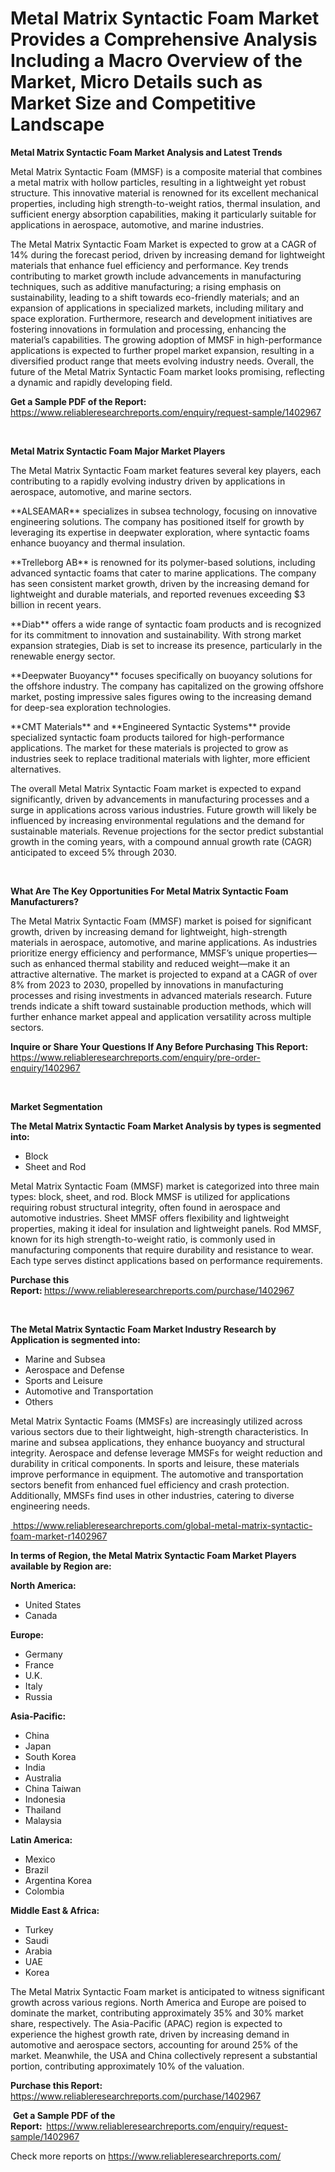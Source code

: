 <p><h1>Metal Matrix Syntactic Foam Market Provides a Comprehensive Analysis Including a Macro Overview of the Market, Micro Details such as Market Size and Competitive Landscape</h1></p><p><strong>Metal Matrix Syntactic Foam Market Analysis and Latest Trends</strong></p>
<p><p>Metal Matrix Syntactic Foam (MMSF) is a composite material that combines a metal matrix with hollow particles, resulting in a lightweight yet robust structure. This innovative material is renowned for its excellent mechanical properties, including high strength-to-weight ratios, thermal insulation, and sufficient energy absorption capabilities, making it particularly suitable for applications in aerospace, automotive, and marine industries.</p><p>The Metal Matrix Syntactic Foam Market is expected to grow at a CAGR of 14% during the forecast period, driven by increasing demand for lightweight materials that enhance fuel efficiency and performance. Key trends contributing to market growth include advancements in manufacturing techniques, such as additive manufacturing; a rising emphasis on sustainability, leading to a shift towards eco-friendly materials; and an expansion of applications in specialized markets, including military and space exploration. Furthermore, research and development initiatives are fostering innovations in formulation and processing, enhancing the material’s capabilities. The growing adoption of MMSF in high-performance applications is expected to further propel market expansion, resulting in a diversified product range that meets evolving industry needs. Overall, the future of the Metal Matrix Syntactic Foam market looks promising, reflecting a dynamic and rapidly developing field.</p></p>
<p><strong>Get a Sample PDF of the Report:&nbsp;</strong> <a href="https://www.reliableresearchreports.com/enquiry/request-sample/1402967?utm_campaign=3090&utm_medium=2&utm_source=Github&utm_content=ia&utm_term=28032025&utm_id=metal-matrix-syntactic-foam">https://www.reliableresearchreports.com/enquiry/request-sample/1402967</a></p>
<p>&nbsp;</p>
<p><strong>Metal Matrix Syntactic Foam Major Market Players</strong></p>
<p><p>The Metal Matrix Syntactic Foam market features several key players, each contributing to a rapidly evolving industry driven by applications in aerospace, automotive, and marine sectors.</p><p>**ALSEAMAR** specializes in subsea technology, focusing on innovative engineering solutions. The company has positioned itself for growth by leveraging its expertise in deepwater exploration, where syntactic foams enhance buoyancy and thermal insulation.</p><p>**Trelleborg AB** is renowned for its polymer-based solutions, including advanced syntactic foams that cater to marine applications. The company has seen consistent market growth, driven by the increasing demand for lightweight and durable materials, and reported revenues exceeding $3 billion in recent years.</p><p>**Diab** offers a wide range of syntactic foam products and is recognized for its commitment to innovation and sustainability. With strong market expansion strategies, Diab is set to increase its presence, particularly in the renewable energy sector.</p><p>**Deepwater Buoyancy** focuses specifically on buoyancy solutions for the offshore industry. The company has capitalized on the growing offshore market, posting impressive sales figures owing to the increasing demand for deep-sea exploration technologies.</p><p>**CMT Materials** and **Engineered Syntactic Systems** provide specialized syntactic foam products tailored for high-performance applications. The market for these materials is projected to grow as industries seek to replace traditional materials with lighter, more efficient alternatives. </p><p>The overall Metal Matrix Syntactic Foam market is expected to expand significantly, driven by advancements in manufacturing processes and a surge in applications across various industries. Future growth will likely be influenced by increasing environmental regulations and the demand for sustainable materials. Revenue projections for the sector predict substantial growth in the coming years, with a compound annual growth rate (CAGR) anticipated to exceed 5% through 2030.</p></p>
<p>&nbsp;</p>
<p><strong>What Are The Key Opportunities For Metal Matrix Syntactic Foam Manufacturers?</strong></p>
<p><p>The Metal Matrix Syntactic Foam (MMSF) market is poised for significant growth, driven by increasing demand for lightweight, high-strength materials in aerospace, automotive, and marine applications. As industries prioritize energy efficiency and performance, MMSF’s unique properties—such as enhanced thermal stability and reduced weight—make it an attractive alternative. The market is projected to expand at a CAGR of over 8% from 2023 to 2030, propelled by innovations in manufacturing processes and rising investments in advanced materials research. Future trends indicate a shift toward sustainable production methods, which will further enhance market appeal and application versatility across multiple sectors.</p></p>
<p><strong>Inquire or Share Your Questions If Any Before Purchasing This Report:</strong> <a href="https://www.reliableresearchreports.com/enquiry/pre-order-enquiry/1402967?utm_campaign=3090&utm_medium=2&utm_source=Github&utm_content=ia&utm_term=28032025&utm_id=metal-matrix-syntactic-foam">https://www.reliableresearchreports.com/enquiry/pre-order-enquiry/1402967</a></p>
<p>&nbsp;</p>
<p><strong>Market Segmentation</strong></p>
<p><strong>The Metal Matrix Syntactic Foam Market Analysis by types is segmented into:</strong></p>
<p><ul><li>Block</li><li>Sheet and Rod</li></ul></p>
<p><p>Metal Matrix Syntactic Foam (MMSF) market is categorized into three main types: block, sheet, and rod. Block MMSF is utilized for applications requiring robust structural integrity, often found in aerospace and automotive industries. Sheet MMSF offers flexibility and lightweight properties, making it ideal for insulation and lightweight panels. Rod MMSF, known for its high strength-to-weight ratio, is commonly used in manufacturing components that require durability and resistance to wear. Each type serves distinct applications based on performance requirements.</p></p>
<p><strong>Purchase this Report:&nbsp;</strong><a href="https://www.reliableresearchreports.com/purchase/1402967?utm_campaign=3090&utm_medium=2&utm_source=Github&utm_content=ia&utm_term=28032025&utm_id=metal-matrix-syntactic-foam">https://www.reliableresearchreports.com/purchase/1402967</a></p>
<p>&nbsp;</p>
<p><strong>The Metal Matrix Syntactic Foam Market Industry Research by Application is segmented into:</strong></p>
<p><ul><li>Marine and Subsea</li><li>Aerospace and Defense</li><li>Sports and Leisure</li><li>Automotive and Transportation</li><li>Others</li></ul></p>
<p><p>Metal Matrix Syntactic Foams (MMSFs) are increasingly utilized across various sectors due to their lightweight, high-strength characteristics. In marine and subsea applications, they enhance buoyancy and structural integrity. Aerospace and defense leverage MMSFs for weight reduction and durability in critical components. In sports and leisure, these materials improve performance in equipment. The automotive and transportation sectors benefit from enhanced fuel efficiency and crash protection. Additionally, MMSFs find uses in other industries, catering to diverse engineering needs.</p></p>
<p><a href="https://www.reliableresearchreports.com/global-metal-matrix-syntactic-foam-market-r1402967?utm_campaign=3090&utm_medium=2&utm_source=Github&utm_content=ia&utm_term=28032025&utm_id=metal-matrix-syntactic-foam">&nbsp;https://www.reliableresearchreports.com/global-metal-matrix-syntactic-foam-market-r1402967</a></p>
<p><strong>In terms of Region, the Metal Matrix Syntactic Foam Market Players available by Region are:</strong></p>
<p>
    <p> <strong> North America: </strong>
        <ul>
            <li>United States</li>
            <li>Canada</li>
        </ul>
        </p> 
    <p> <strong> Europe: </strong>
        <ul>
            <li>Germany</li>
            <li>France</li>
            <li>U.K.</li>
            <li>Italy</li>
            <li>Russia</li>
        </ul>
        </p> 
    <p> <strong> Asia-Pacific: </strong>
        <ul>
            <li>China</li>
            <li>Japan</li>
            <li>South Korea</li>
            <li>India</li>
            <li>Australia</li>
            <li>China Taiwan</li>
            <li>Indonesia</li>
            <li>Thailand</li>
            <li>Malaysia</li>
        </ul>
        </p> 
    <p> <strong> Latin America: </strong>
        <ul>
            <li>Mexico</li>
            <li>Brazil</li>
            <li>Argentina Korea</li>
            <li>Colombia</li>
        </ul>
        </p> 
    <p> <strong> Middle East & Africa: </strong>
        <ul>
            <li>Turkey</li>
            <li>Saudi</li>
            <li>Arabia</li>
            <li>UAE</li>
            <li>Korea</li>
        </ul>
    </p>
    </p>
<p><p>The Metal Matrix Syntactic Foam market is anticipated to witness significant growth across various regions. North America and Europe are poised to dominate the market, contributing approximately 35% and 30% market share, respectively. The Asia-Pacific (APAC) region is expected to experience the highest growth rate, driven by increasing demand in automotive and aerospace sectors, accounting for around 25% of the market. Meanwhile, the USA and China collectively represent a substantial portion, contributing approximately 10% of the valuation.</p></p>
<p><strong>Purchase this Report: </strong><a href="https://www.reliableresearchreports.com/purchase/1402967?utm_campaign=3090&utm_medium=2&utm_source=Github&utm_content=ia&utm_term=28032025&utm_id=metal-matrix-syntactic-foam">https://www.reliableresearchreports.com/purchase/1402967</a></p>
<p>&nbsp;<strong>Get a Sample PDF of the Report:&nbsp;&nbsp;</strong><a href="https://www.reliableresearchreports.com/enquiry/request-sample/1402967?utm_campaign=3090&utm_medium=2&utm_source=Github&utm_content=ia&utm_term=28032025&utm_id=metal-matrix-syntactic-foam">https://www.reliableresearchreports.com/enquiry/request-sample/1402967</a></p>
<p><strong></strong></p>
<p>Check more reports on <a href="https://www.reliableresearchreports.com/?utm_campaign=3090&utm_medium=2&utm_source=Github&utm_content=ia&utm_term=28032025&utm_id=metal-matrix-syntactic-foam">https://www.reliableresearchreports.com/</a></p>